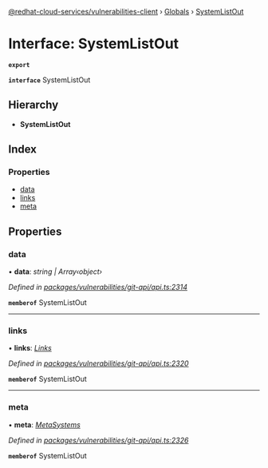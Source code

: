 [@redhat-cloud-services/vulnerabilities-client](../README.md) › [Globals](../globals.md) › [SystemListOut](systemlistout.md)

# Interface: SystemListOut

**`export`** 

**`interface`** SystemListOut

## Hierarchy

* **SystemListOut**

## Index

### Properties

* [data](systemlistout.md#data)
* [links](systemlistout.md#links)
* [meta](systemlistout.md#meta)

## Properties

###  data

• **data**: *string | Array‹object›*

*Defined in [packages/vulnerabilities/git-api/api.ts:2314](https://github.com/RedHatInsights/javascript-clients/blob/master/packages/vulnerabilities/git-api/api.ts#L2314)*

**`memberof`** SystemListOut

___

###  links

• **links**: *[Links](links.md)*

*Defined in [packages/vulnerabilities/git-api/api.ts:2320](https://github.com/RedHatInsights/javascript-clients/blob/master/packages/vulnerabilities/git-api/api.ts#L2320)*

**`memberof`** SystemListOut

___

###  meta

• **meta**: *[MetaSystems](metasystems.md)*

*Defined in [packages/vulnerabilities/git-api/api.ts:2326](https://github.com/RedHatInsights/javascript-clients/blob/master/packages/vulnerabilities/git-api/api.ts#L2326)*

**`memberof`** SystemListOut
